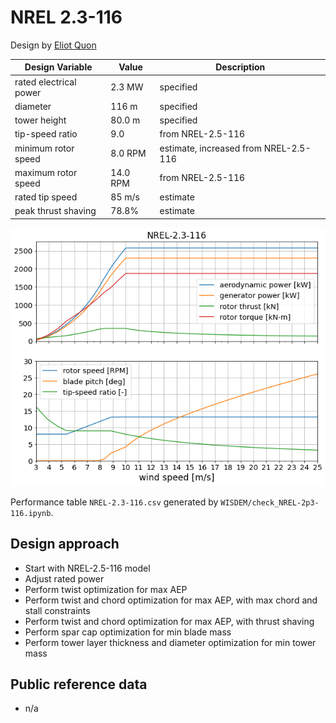 # NREL 2.3-116

Design by [Eliot Quon](mailto:eliot.quon@nrel.gov)

| Design Variable        | Value    | Description |
| ---------------------- | -------- | ----------- |
| rated electrical power | 2.3 MW   | specified |
| diameter               | 116 m    | specified |
| tower height           | 80.0 m   | specified |
| tip-speed ratio        | 9.0      | from NREL-2.5-116 |
| minimum rotor speed    | 8.0 RPM  | estimate, increased from NREL-2.5-116 |
| maximum rotor speed    | 14.0 RPM | from NREL-2.5-116 |
| rated tip speed        | 85 m/s   | estimate |
| peak thrust shaving    | 78.8%    | estimate |

![Turbine Performance](WISDEM/figures/NREL-2.3-116_design_overview.png)

Performance table `NREL-2.3-116.csv` generated by `WISDEM/check_NREL-2p3-116.ipynb`.

## Design approach

* Start with NREL-2.5-116 model
* Adjust rated power
* Perform twist optimization for max AEP
* Perform twist and chord optimization for max AEP, with max chord and stall constraints
* Perform twist and chord optimization for max AEP, with thrust shaving
* Perform spar cap optimization for min blade mass
* Perform tower layer thickness and diameter optimization for min tower mass

## Public reference data

* n/a

